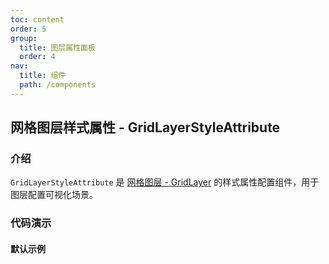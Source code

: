 ```yaml
---
toc: content
order: 5
group:
  title: 图层属性面板
  order: 4
nav:
  title: 组件
  path: /components
---
```


## 网格图层样式属性 - GridLayerStyleAttribute

### 介绍

`GridLayerStyleAttribute` 是 [网格图层 - GridLayer](https://larkmap.antv.vision/components/layers/base-layers/heatmap-layer) 的样式属性配置组件，用于图层配置可视化场景。

### 代码演示

#### 默认示例

<code src="./demos/default.tsx" compact></code>

<API></API>
